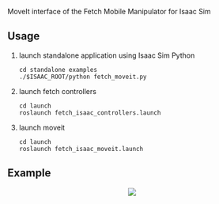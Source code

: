 MoveIt interface of the Fetch Mobile Manipulator for Isaac Sim

## Usage
1. launch standalone application using Isaac Sim Python
    ```Shell
    cd standalone examples
    ./$ISAAC_ROOT/python fetch_moveit.py
    ``` 

2. launch fetch controllers
    ```Shell
    cd launch
    roslaunch fetch_isaac_controllers.launch
    ```     

3. launch moveit
    ```Shell
    cd launch
    roslaunch fetch_isaac_moveit.launch
    ``` 

## Example
<p align="center">
  <img src="videos/example.gif">
</p>